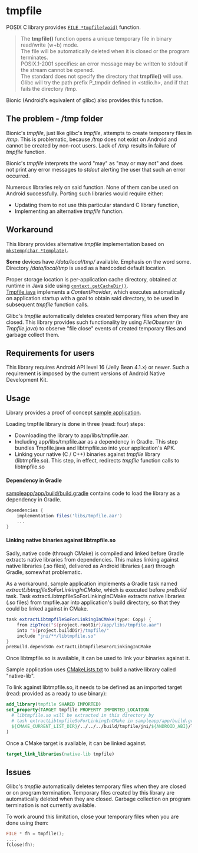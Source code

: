 # tmpfile
POSIX C library provides [`FILE *tmpfile(void)`](https://linux.die.net/man/3/tmpfile) function.
> The **tmpfile()** function opens a unique temporary file in binary read/write (w+b) mode.  
> The file will be automatically deleted when it is closed or the program terminates.  
> POSIX.1-2001 specifies: an error message may be written to stdout if the stream cannot be opened.  
> The standard does not specify the directory that **tmpfile()** will use.  
> Glibc will try the path prefix P_tmpdir defined in <stdio.h>, and if that fails the directory /tmp.

Bionic (Android's equivalent of glibc) also provides this function.

## The problem - /tmp folder

Bionic's *tmpfile*, just like glibc's *tmpfile*, attempts to create temporary files in */tmp*.
This is problematic, because */tmp* does not exist on Android and cannot be created by non-root users.
Lack of */tmp* results in failure of *tmpfile* function.

Bionic's *tmpfile* interprets the word "may" as "may or may not" and does not print any error messages to *stdout* alerting the user that such an error occurred.

Numerous libraries rely on said function. None of them can be used on Android successfully.
Porting such libraries would require either:
* Updating them to not use this particular standard C library function,
* Implementing an alternative *tmpfile* function.

## Workaround
This library provides alternative *tmpfile* implementation based on [```mkstemp(char *template)```](https://linux.die.net/man/3/mkstemp).

**Some** devices have */data/local/tmp/* available. Emphasis on the word some.
Directory */data/local/tmp* is used as a hardcoded default location.

Proper storage location is per-application cache directory, obtained at runtime in Java side using [`context.getCacheDir()`](https://developer.android.com/reference/android/content/Context.html#getCacheDir()).  
[Tmpfile.java](/android/tmpfile/src/main/java/com/viliussutkus89/tmpfile/Tmpfile.java) implements a *ContentProvider*,
which executes automatically on application startup with a goal to obtain said directory, to be used in subsequent *tmpfile* function calls.

Glibc's *tmpfile* automatically deletes created temporary files when they are closed.
This library provides such functionality by using *FileObserver* (in *Tmpfile.java*) to observe "file close" events of created temporary files and garbage collect them.

## Requirements for users
This library requires Android API level 16 (Jelly Bean 4.1.x) or newer.
Such a requirement is imposed by the current versions of Android Native Development Kit.

## Usage

Library provides a proof of concept [sample application](/sampleapp).

Loading tmpfile library is done in three (read: four) steps:
* Downloading the library to app/libs/tmpfile.aar.
* Including app/libs/tmpfile.aar as a dependency in Gradle. This step bundles Tmpfile.java and libtmpfile.so into your application's APK.
* Linking your native (C / C++) binaries against *tmpfile* library (libtmpfile.so). This step, in effect, redirects *tmpfile* function calls to libtmpfile.so

#### Dependency in Gradle
[sampleapp/app/build/build.gradle](sampleapp/app/build/build.gradle) contains code to load the library as a dependency in Gradle.
```gradle
dependencies {
    implementation files('libs/tmpfile.aar')
    ...
}
```

#### Linking native binaries against libtmpfile.so

Sadly, native code (through CMake) is compiled and linked before Gradle extracts native libraries from dependencies.
This makes linking against native libraries (.so files), delivered as Android libraries (.aar) through Gradle, somewhat problematic.

As a workaround, sample application implements a Gradle task named *extractLibtmpfileSoForLinkingInCMake*, which is executed before *preBuild* task.
Task extractLibtmpfileSoForLinkingInCMake extracts native libraries (.so files) from tmpfile.aar into application's build directory, so that they could be linked against in CMake.
```gradle
task extractLibtmpfileSoForLinkingInCMake(type: Copy) {
    from zipTree("${project.rootDir}/app/libs/tmpfile.aar")
    into "${project.buildDir}/tmpfile/"
    include "jni/**/libtmpfile.so"
}
preBuild.dependsOn extractLibtmpfileSoForLinkingInCMake
```

Once libtmpfile.so is available, it can be used to link your binaries against it.

Sample application uses [CMakeLists.txt](sampleapp/app/src/main/cpp/CMakeLists.txt) to build a native library called "native-lib".

To link against libtmpfile.so, it needs to be defined as an imported target (read: provided as a ready to use binary):
```CMake
add_library(tmpfile SHARED IMPORTED)
set_property(TARGET tmpfile PROPERTY IMPORTED_LOCATION
  # libtmpfile.so will be extracted in this directory by
  # task extractLibtmpfileSoForLinkingInCMake in sampleapp/app/build.gradle
  ${CMAKE_CURRENT_LIST_DIR}/../../../build/tmpfile/jni/${ANDROID_ABI}/libtmpfile.so
)
```

Once a CMake target is available, it can be linked against.
```CMake
target_link_libraries(native-lib tmpfile)
```

## Issues
Glibc's *tmpfile* automatically deletes temporary files when they are closed or on program termination.
Temporary files created by this library are automatically deleted when they are closed.
Garbage collection on program termination is not currently available.

To work around this limitation, close your temporary files when you are done using them:
```C++
FILE * fh = tmpfile();
....
fclose(fh);
```
